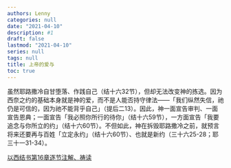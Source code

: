 ```yaml
---
authors: Lenny
categories: null
date: "2021-04-10"
description: #1
draft: false
lastmod: "2021-04-10"
series: null
tags: null
title: 上帝的爱与
toc: true
---
```




<!--more-->

虽然耶路撒冷自甘堕落、作践自己（结十六32节），但却无法改变神的拣选。因为西奈之约的基础本身就是神的爱，而不是人能否持守律法——「我们纵然失信，祂仍是可信的，因为祂不能背乎自己」（提后二13）。因此，神一面宣告审判、一面宣告恩典；一面宣告「我必照你所行的待你」（结十六59节），一方面宣告「我要追念与你所立的约」（结十六60节）。不但如此，神在拆毁耶路撒冷之前，就预言将来还要再与百姓「立定永约」（结十六60节）、也就是新约（三十六25-28；耶三十一31-34）。

<a href ="https://cmcbiblereading.com/2016/08/18/%e4%bb%a5%e8%a5%bf%e7%bb%93%e4%b9%a6%e7%ac%ac16%e7%ab%a0%e9%80%90%e8%8a%82%e6%b3%a8%e8%a7%a3%e3%80%81%e7%a5%b7%e8%af%bb/">以西结书第16章逐节注解、祷读</a>